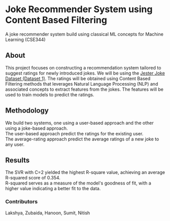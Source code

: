 # Joke Recommender System using Content Based Filtering

A joke recommender system build using classical ML concepts for Machine Learning (CSE344)
 
## About

This project focuses on constructing a recommendation system tailored to suggest ratings for newly introduced jokes. We will be using the [Jester Joke Dataset (Dataset 1)](https://eigentaste.berkeley.edu/dataset/). The ratings will be obtained using Content Based Filtering methods that leverages Natural Language Processing (NLP) and associated concepts to extract features from the jokes. The features will be used to train models to predict the ratings.

## Methodology

We build two systems, one using a user-based approach and the other using a joke-based approach.  
The user-based approach predict the ratings for the existing user.  
The average-rating approach predict the average ratings of a new joke to any user.  

## Results

The SVR with C=2 yielded the highest R-square value, achieving an average R-squared score of 0.354.   
R-squared serves as a measure of the model's goodness of fit, with a higher value indicating a better fit to the data.  

### Contributors

Lakshya, Zubaida, Hanoon, Sumit, Nitish